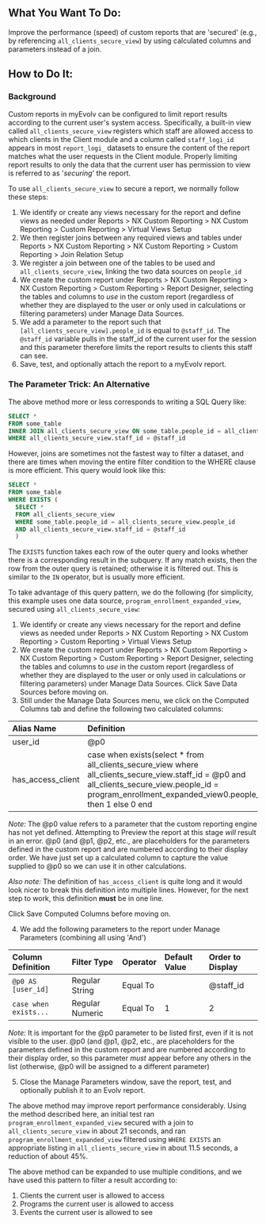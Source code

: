 ## What You Want To Do:
Improve the performance (speed) of custom reports that are 'secured' (e.g., by referencing `all_clients_secure_view`) by using calculated columns and parameters instead of a join.

## How to Do It:

### Background

Custom reports in myEvolv can be configured to limit report results according to the current user's system access. Specifically, a built-in view called `all_clients_secure_view` registers which staff are allowed access to which clients in the Client module and a column called `staff_logi_id` appears in most `report_logi_` datasets to ensure the content of the report matches what the user requests in the Client module. Properly limiting report results to only the data that the current user has permission to view is referred to as '*securing*' the report.

To use `all_clients_secure_view` to secure a report, we normally follow these steps:

1. We identify or create any views necessary for the report and define views as needed under Reports > NX Custom Reporting > NX Custom Reporting > Custom Reporting > Virtual Views Setup
2. We then register joins between any required views and tables under Reports > NX Custom Reporting > NX Custom Reporting > Custom Reporting > Join Relation Setup
3. We register a join between one of the tables to be used and `all_clients_secure_view`, linking the two data sources on `people_id`
4. We create the custom report under Reports > NX Custom Reporting > NX Custom Reporting > Custom Reporting > Report Designer, selecting the tables and columns to *use* in the custom report (regardless of whether they are displayed to the user or only used in calculations or filtering parameters) under Manage Data Sources.
5. We add a parameter to the report such that `[all_clients_secure_view].people_id` is equal to `@staff_id`. The `@staff_id` variable pulls in the staff_id of the current user for the session and this parameter therefore limits the report results to clients this staff can see.
6. Save, test, and optionally attach the report to a myEvolv report.

### The Parameter Trick: An Alternative

The above method more or less corresponds to writing a SQL Query like: 
```sql
SELECT *
FROM some_table
INNER JOIN all_clients_secure_view ON some_table.people_id = all_clients_secure_view.people_id
WHERE all_clients_secure_view.staff_id = @staff_id
```

However, joins are sometimes not the fastest way to filter a dataset, and there are times when moving the entire filter condition to the WHERE clause is more efficient. This query would look like this:

```sql
SELECT *
FROM some_table
WHERE EXISTS (
  SELECT *
  FROM all_clients_secure_view
  WHERE some_table.people_id = all_clients_secure_view.people_id
  AND all_clients_secure_view.staff_id = @staff_id
  )
```
The `EXISTS` function takes each row of the outer query and looks whether there is a corresponding result in the subquery. If any match exists, then the row from the outer query is retained; otherwise it is filtered out. This is similar to the `IN` operator, but is usually more efficient.

To take advantage of this query pattern, we do the following (for simplicity, this example uses one data source, `program_enrollment_expanded_view`, secured using `all_clients_secure_view`:

1. We identify or create any views necessary for the report and define views as needed under Reports > NX Custom Reporting > NX Custom Reporting > Custom Reporting > Virtual Views Setup
2. We create the custom report under Reports > NX Custom Reporting > NX Custom Reporting > Custom Reporting > Report Designer, selecting the tables and columns to *use* in the custom report (regardless of whether they are displayed to the user or only used in calculations or filtering parameters) under Manage Data Sources. Click Save Data Sources before moving on.
3. Still under the Manage Data Sources menu, we click on the Computed Columns tab and define the following two calculated columns:

  |Alias Name| Definition|
  |:---|:---|
  |user_id|@p0|
  |has_access_client|case when exists(select * from all_clients_secure_view where all_clients_secure_view.staff_id = @p0 and all_clients_secure_view.people_id = program_enrollment_expanded_view0.people_id) then 1 else 0 end|
  
  *Note:* The @p0 value refers to a parameter that the custom reporting engine has not yet defined. Attempting to Preview the report at this stage *will* result in an error. @p0 (and @p1, @p2, etc., are placeholders for the parameters defined in the custom report and are numbered according to their display order. We have just set up a calculated column to capture the value supplied to @p0 so we can use it in other calculations.
  
  *Also note:* The definition of `has_access_client` is quite long and it would look nicer to break this definition into multiple lines. However, for the next step to work, this definition **must** be in one line.
  
  Click Save Computed Columns before moving on.
  
  4. We add the following parameters to the report under Manage Parameters (combining all using 'And')

 |Column Definition| Filter Type| Operator| Default Value|Order to Display|
  |:---|:---|:---|:---|:---|
  |`@p0 AS [user_id]`|Regular String|Equal To| |@staff_id|1|
  |`case when exists...`|Regular Numeric|Equal To|1|2|
  
  *Note:* It is important for the @p0 parameter to be listed first, even if it is not visible to the user. @p0 (and @p1, @p2, etc., are placeholders for the parameters defined in the custom report and are numbered according to their display order, so this parameter *must* appear before any others in the list (otherwise, @p0 will be assigned to a different parameter)
  
  5. Close the Manage Parameters window, save the report, test, and optionally publish it to an Evolv report.

The above method may improve report performance considerably. Using the method described here, an initial test ran `program_enrollment_expanded_view` secured with a join to `all_clients_secure_view` in about 21 seconds, and ran `program_enrollment_expanded_view` filtered using `WHERE EXISTS` an appropriate listing in `all_clients_secure_view` in about 11.5 seconds, a reduction of about 45%.

The above method can be expanded to use multiple conditions, and we have used this pattern to filter a result according to:
1. Clients the current user is allowed to access
2. Programs the current user is allowed to access
3. Events the current user is allowed to see
